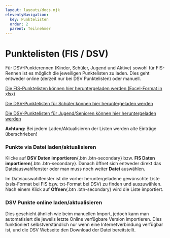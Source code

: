 ```yaml
---
layout: layouts/docs.njk
eleventyNavigation:
  key: Punktelisten
  order: 2
  parent: Teilnehmer
---
```


#	Punktelisten (FIS / DSV)

Für DSV-Punkterennen (Kinder, Schüler, Jugend und Aktive) sowohl für FIS-Rennen ist es möglich die jeweiligen Punktelisten zu laden. Dies geht entweder online (derzeit nur bei DSV Punktelisten) oder manuell. 

[Die FIS-Punktelisten können hier heruntergeladen werden (Excel-Format in xlsx)](https://www.fis-ski.com/DB/alpine-skiing/fis-points-lists.html)

[Die DSV-Punktelisten für Schüler können hier heruntergeladen werden](https://www.deutscherskiverband.de/leistungssport_ski-alpin_schueler_de,1357776.html)

[Die DSV-Punktelisten für Jugend/Senioren können hier heruntergeladen werden](https://www.deutscherskiverband.de/leistungssport_ski-alpin_jugend_senioren_de,1357777.html)

**Achtung:** Bei jedem Laden/Aktualisieren der Listen werden alte Einträge überschrieben!

###	Punkte via Datei laden/aktualisieren

Klicke auf **DSV Daten importieren**{.btn .btn-secondary} bzw. **FIS Daten importieren**{.btn .btn-secondary}. Danach öffnet sich entweder direkt das Dateiauswahlfenster oder man muss noch weiter **Datei** auswählen. 

Im Dateiauswahlfenster ist die vorher heruntergeladene gewünschte Liste (xsls-Format bei FIS bzw. txt-Format bei DSV) zu finden und auszuwählen. Nach einem Klick auf **Öffnen**{.btn .btn-secondary} wird die Liste importiert. 

###	DSV Punkte online laden/aktualisieren

Dies geschieht ähnlich wie beim manuellen Import, jedoch kann man automatisiert die jeweils letzte Online verfügbare Version importieren. Dies funktioniert selbstverständlich nur wenn eine Internetverbindung verfügbar ist, und die DSV Webseite den Download der Datei bereitstellt. 
